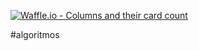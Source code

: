 [![Waffle.io - Columns and their card count](https://badge.waffle.io/nataliaMarzec/demoAlgorNode.svg?columns=all)](https://waffle.io/nataliaMarzec/demoAlgorNode) 

#algoritmos


